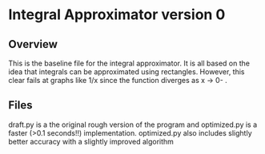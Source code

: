 # Integral Approximator version 0

## Overview

This is the baseline file for the integral approximator. It is all based on the idea that integrals can be approximated using rectangles. However, this clear fails at graphs like 1/x since the function diverges as x -> 0- .

## Files

draft.py is a the original rough version of the program and optimized.py is a faster (>0.1 seconds!!) implementation. optimized.py also includes slightly better accuracy with a slightly improved algorithm


